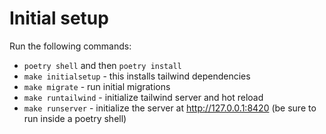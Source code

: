 # Initial setup

Run the following commands:
- `poetry shell` and then `poetry install`
- `make initialsetup` - this installs tailwind dependencies
- `make migrate` - run initial migrations
- `make runtailwind` - initialize tailwind server and hot reload
- `make runserver` - initialize the server at http://127.0.0.1:8420 (be sure to run inside a poetry shell)
